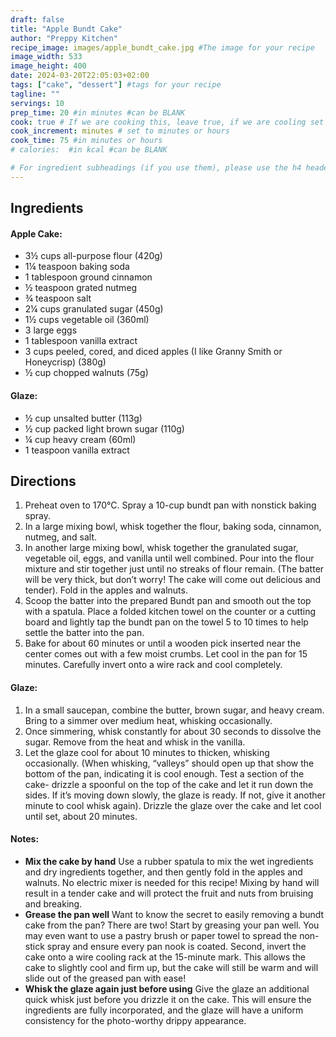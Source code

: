 ```yaml
---
draft: false
title: "Apple Bundt Cake"
author: "Preppy Kitchen"
recipe_image: images/apple_bundt_cake.jpg #The image for your recipe
image_width: 533
image_height: 400
date: 2024-03-20T22:05:03+02:00
tags: ["cake", "dessert"] #tags for your recipe
tagline: ""
servings: 10
prep_time: 20 #in minutes #can be BLANK
cook: true # If we are cooking this, leave true, if we are cooling set to false
cook_increment: minutes # set to minutes or hours
cook_time: 75 #in minutes or hours
# calories:  #in kcal #can be BLANK

# For ingredient subheadings (if you use them), please use the h4 header.  For print view I have those elements targeted
---
```



## Ingredients

#### Apple Cake:
- 3½ cups all-purpose flour (420g)
- 1¼ teaspoon baking soda
- 1 tablespoon ground cinnamon
- ½ teaspoon grated nutmeg
- ¾ teaspoon salt
- 2¼ cups granulated sugar (450g)
- 1½ cups vegetable oil (360ml)
- 3 large eggs
- 1 tablespoon vanilla extract
- 3 cups peeled, cored, and diced apples (I like Granny Smith or Honeycrisp) (380g)
- ½ cup chopped walnuts (75g)

#### Glaze:
- ½ cup unsalted butter (113g)
- ½ cup packed light brown sugar (110g)
- ¼ cup heavy cream (60ml)
- 1 teaspoon vanilla extract

## Directions

1. Preheat oven to 170°C. Spray a 10-cup bundt pan with nonstick baking spray.
2. In a large mixing bowl, whisk together the flour, baking soda, cinnamon, nutmeg, and salt.
3. In another large mixing bowl, whisk together the granulated sugar, vegetable oil, eggs, and vanilla until well combined. Pour into the flour mixture and stir together just until no streaks of flour remain. (The batter will be very thick, but don’t worry! The cake will come out delicious and tender). Fold in the apples and walnuts.
4. Scoop the batter into the prepared Bundt pan and smooth out the top with a spatula. Place a folded kitchen towel on the counter or a cutting board and lightly tap the bundt pan on the towel 5 to 10 times to help settle the batter into the pan.
5. Bake for about 60 minutes or until a wooden pick inserted near the center comes out with a few moist crumbs. Let cool in the pan for 15 minutes. Carefully invert onto a wire rack and cool completely.

#### Glaze:
1. In a small saucepan, combine the butter, brown sugar, and heavy cream. Bring to a simmer over medium heat, whisking occasionally.
2. Once simmering, whisk constantly for about 30 seconds to dissolve the sugar. Remove from the heat and whisk in the vanilla.
3. Let the glaze cool for about 10 minutes to thicken, whisking occasionally. (When whisking, “valleys” should open up that show the bottom of the pan, indicating it is cool enough. Test a section of the cake- drizzle a spoonful on the top of the cake and let it run down the sides. If it’s moving down slowly, the glaze is ready. If not, give it another minute to cool whisk again). Drizzle the glaze over the cake and let cool until set, about 20 minutes.

#### Notes:
* **Mix the cake by hand** Use a rubber spatula to mix the wet ingredients and dry ingredients together, and then gently fold in the apples and walnuts. No electric mixer is needed for this recipe! Mixing by hand will result in a tender cake and will protect the fruit and nuts from bruising and breaking.
* **Grease the pan well** Want to know the secret to easily removing a bundt cake from the pan? There are two! Start by greasing your pan well. You may even want to use a pastry brush or paper towel to spread the non-stick spray and ensure every pan nook is coated. Second, invert the cake onto a wire cooling rack at the 15-minute mark. This allows the cake to slightly cool and firm up, but the cake will still be warm and will slide out of the greased pan with ease!
* **Whisk the glaze again just before using** Give the glaze an additional quick whisk just before you drizzle it on the cake. This will ensure the ingredients are fully incorporated, and the glaze will have a uniform consistency for the photo-worthy drippy appearance.